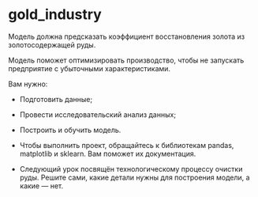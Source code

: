 # gold_industry
Модель должна предсказать коэффициент восстановления золота из золотосодержащей руды.

Модель поможет оптимизировать производство, чтобы не запускать предприятие с убыточными характеристиками.

Вам нужно:

- Подготовить данные;
  
- Провести исследовательский анализ данных;
  
- Построить и обучить модель.
  
- Чтобы выполнить проект, обращайтесь к библиотекам pandas, matplotlib и sklearn. Вам поможет их документация.
  
- Следующий урок посвящён технологическому процессу очистки руды. Решите сами, какие детали нужны для построения модели, а какие — нет.
